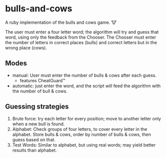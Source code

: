 # bulls-and-cows
A ruby implementation of the bulls and cows game. :cow:

The user must enter a four letter word; the algorithm will try and guess that word,
using only the feedback from the Chooser. The Chooser must enter the number of
letters in correct places (bulls) and correct letters but in the wrong place (cows).

## Modes
- manual: User must enter the number of bulls & cows after each guess.
  - features CheatGuard:tm:
- automatic: just enter the word, and the script will feed the algorithm with
the number of bull & cows.  

## Guessing strategies
1. Brute force: try each letter for every position; move to another letter only
when a new bull is found.
2. Alphabet: Check groups of four letters, to cover every letter in the alphabet.
Store bulls & cows, order by number of bulls & cows, then guess based on that.
3. Test Words: Similar to alphabet, but using real words; may yield better results
than alphabet.
